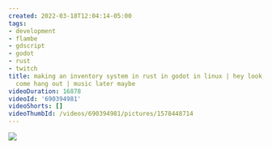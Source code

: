 ```yaml
---
created: 2022-03-18T12:04:14-05:00
tags:
- development
- flambe
- gdscript
- godot
- rust
- twitch
title: making an inventory system in rust in godot in linux | hey look, it's friday
  come hang out | music later maybe
videoDuration: 16878
videoId: '690394981'
videoShorts: []
videoThumbId: /videos/690394981/pictures/1578448714
---
```


![](20220318170414.jpg)
